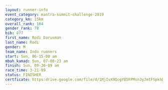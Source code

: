 ```yaml
---
layout: runner-info 
event_category: mantra-summit-challenge-2019 
category_km: 15km 
overall_rank: 104
gender_rank: 78
bib: 877
first_name: Rodi Darusman
last_name: Rodi
gender: M
team_name: Indo runners
start: Sun, 06-15-00 am
mbah_kamad: Sun, 07-08-23 am
finish: Sun, 09-36-09 am
race_time: 3-21-09
status: FINISHER
certficate: https:drive.google.com/file/d/1MjIvX9QcgYB5FPMsnJyJmtFSpkhD8pkh/view?usp=sharing
---
```

